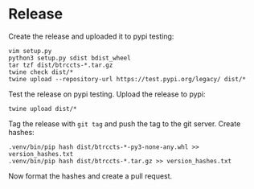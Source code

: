 # Release

Create the release and uploaded it to pypi testing:

```shell
vim setup.py
python3 setup.py sdist bdist_wheel
tar tzf dist/btrccts-*.tar.gz
twine check dist/*
twine upload --repository-url https://test.pypi.org/legacy/ dist/*
```

Test the release on pypi testing.
Upload the release to pypi:

```shell
twine upload dist/*
```

Tag the release with `git tag` and push the tag to the git server.
Create hashes:

```shell
.venv/bin/pip hash dist/btrccts-*-py3-none-any.whl >> version_hashes.txt
.venv/bin/pip hash dist/btrccts-*.tar.gz >> version_hashes.txt
```

Now format the hashes and create a pull request.
